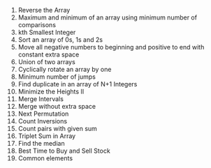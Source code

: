1. Reverse the Array
2. Maximum and minimum of an array using minimum number of comparisons
3. kth Smallest Integer
4. Sort an array of 0s, 1s and 2s
5. Move all negative numbers to beginning and positive to end with constant extra space
6. Union of two arrays
7. Cyclically rotate an array by one
8. Minimum number of jumps
9. Find duplicate in an array of N+1 Integers
10. Minimize the Heights II
11. Merge Intervals
12. Merge without extra space
13. Next Permutation
14. Count Inversions
15. Count pairs with given sum
16. Triplet Sum in Array
17. Find the median
18. Best Time to Buy and Sell Stock
19. Common elements